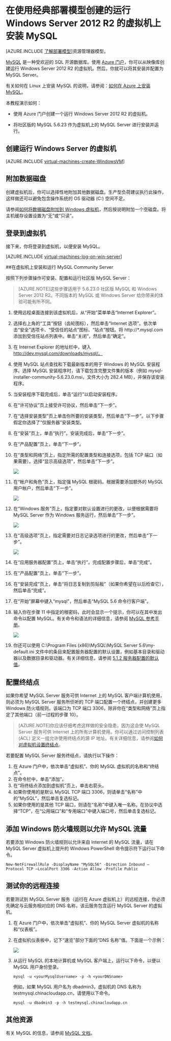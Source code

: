 <properties
	pageTitle="创建运行 MySQL 的 VM | Windows Azure"
	description="使用经典部署模型创建运行 Windows Server 2012 R2 的 Azure 虚拟机，然后在其上安装并配置 MySQL 数据库。"
	services="virtual-machines"
	documentationCenter=""
	authors="cynthn"
	manager="timlt"
	editor="tysonn"
	tags="azure-service-management"/>

<tags
	ms.service="virtual-machines"
	ms.date="11/09/2015"
	wacn.date="12/31/2015"/>



# 在使用经典部署模型创建的运行 Windows Server 2012 R2 的虚拟机上安装 MySQL

[AZURE.INCLUDE [了解部署模型](../includes/learn-about-deployment-models-classic-include.md)]资源管理器模型。


[MySQL](http://www.mysql.com) 是一种受欢迎的 SQL 开源数据库。使用 [Azure 门户](http://manage.windowsazure.cn)，你可以从映像库创建运行 Windows Server 2012 R2 的虚拟机。然后，你就可以将其安装并配置为 MySQL Server。

有关如何在 Linux 上安装 MySQL 的说明，请参阅：[如何在 Azure 上安装 MySQL](/documentation/articles/virtual-machines-linux-install-mysql)。

本教程演示如何：

- 使用 Azure 门户创建一个运行 Windows Server 2012 R2 的虚拟机。

- 将社区版的 MySQL 5.6.23 作为虚拟机上的 MySQL Server 进行安装并运行。


## 创建运行 Windows Server 的虚拟机

[AZURE.INCLUDE [virtual-machines-create-WindowsVM](../includes/virtual-machines-create-windowsvm.md)]

## 附加数据磁盘

创建虚拟机后，你可以选择性地附加其他数据磁盘。生产型负荷建议执行此操作，这样做还可以避免包含操作系统的 OS 驱动器 (C:) 空间不足。

请参阅[如何将数据磁盘附加到 Windows 虚拟机](/documentation/articles/storage-windows-attach-disk)，然后按说明附加一个空磁盘。将主机缓存设置设置为“无”或“只读”。

## 登录到虚拟机

接下来，你将登录到虚拟机，以便安装 MySQL。

[AZURE.INCLUDE [virtual-machines-log-on-win-server](../includes/virtual-machines-log-on-win-server.md)]

##在虚拟机上安装和运行 MySQL Community Server

按照下列步骤操作可安装、配置和运行社区版 MySQL Server：

> [AZURE.NOTE]这些步骤适用于 5.6.23.0 社区版 MySQL 和 Windows Server 2012 R2。不同版本的 MySQL 或 Windows Server 给你带来的体验可能有所不同。

1.	使用远程桌面连接到该虚拟机后，从“开始”菜单单击“Internet Explorer”。
2.	选择右上角的“工具”按钮（齿轮图标），然后单击“Internet 选项”。依次单击“安全”选项卡、“受信任的站点”图标、“站点”按钮。将 http://*.mysql.com 添加到受信任站点列表中。单击“关闭”，然后单击“确定”。
3.	在 Internet Explorer 的地址栏中，键入 http://dev.mysql.com/downloads/mysql/。
4.	使用 MySQL 站点查找和下载最新版本的用于 Windows 的 MySQL 安装程序。选择 MySQL 安装程序时，请下载包含完整文件集的版本（例如 mysql-installer-community-5.6.23.0.msi，文件大小为 282.4 MB），并保存该安装程序。
5.	当安装程序下载完成后，单击“运行”以启动安装程序。
6.	在“许可协议”页上接受许可协议，然后单击“下一步”。
7.	在“选择安装类型”页上单击你所要的安装类型，然后单击“下一步”。以下步骤假定你选择了“仅服务器”安装类型。
8.	在“安装”页上，单击“执行”。安装完成后，单击“下一步”。
9.	在“产品配置”页上，单击“下一步”。
10.	在“类型和网络”页上，指定所需的配置类型和连接选项，包括 TCP 端口（如果需要）。选择“显示高级选项”，然后单击“下一步”。

	![](./media/virtual-machines-mysql-windows-server-2008r2/MySQL_TypeNetworking.png)

11.	在“帐户和角色”页上，指定强 MySQL 根密码。根据需要添加额外的 MySQL 用户帐户，然后单击“下一步”。

	![](./media/virtual-machines-mysql-windows-server-2008r2/MySQL_AccountsRoles_Filled.png)

12.	在“Windows 服务”页上，指定要对默认设置进行的更改，以便根据需要将 MySQL Server 作为 Windows 服务运行，然后单击“下一步”。

	![](./media/virtual-machines-mysql-windows-server-2008r2/MySQL_WindowsService.png)

13.	在“高级选项”页上，指定需要对日志记录选项进行的更改，然后单击“下一步”。

	![](./media/virtual-machines-mysql-windows-server-2008r2/MySQL_AdvOptions.png)

14.	在“应用服务器配置”页上，单击“执行”。完成配置步骤后，单击“完成”。
15.	在“产品配置”页上，单击“下一步”。
16.	在“安装完成”页上，单击“将日志复制到剪贴板”（如果你希望在以后检查它），然后单击“完成”。
17.	在“开始”屏幕中键入“mysql”，然后单击“MySQL 5.6 命令行客户端”。
18.	输入你在步骤 11 中指定的根密码，此时会显示一个提示，你可以在其中发出命令以配置 MySQL。有关命令和语法的详细信息，请参阅 [MySQL 参考手册](http://dev.mysql.com/doc/refman/5.6/en/server-configuration-defaults.html)。

	![](./media/virtual-machines-mysql-windows-server-2008r2/MySQL_CommandPrompt.png)

19.	你还可以使用 C:\\Program Files (x86)\\MySQL\\MySQL Server 5.6\\my-default.ini 文件中的条目来配置服务器配置的默认设置，例如基本目录和驱动器以及数据目录和驱动器。有关详细信息，请参阅 [5\.1.2 服务器配置的默认值](http://dev.mysql.com/doc/refman/5.6/en/server-configuration-defaults.html)。

## 配置终结点

如果你希望 MySQL Server 服务可供 Internet 上的 MySQL 客户端计算机使用，则必须为 MySQL Server 服务所侦听的 TCP 端口配置一个终结点，并创建更多 Windows 防火墙规则。该端口为 TCP 端口 3306，除非你在“类型和网络”页上指定了其他端口（前一过程的步骤 10）。


> [AZURE.NOTE]你应该仔细考虑这样做的安全隐患，因为这会使 MySQL Server 服务可供 Internet 上的所有计算机使用。你可以通过访问控制列表 (ACL) 定义一组允许使用终结点的源 IP 地址。有关详细信息，请参阅[如何对虚拟机设置终结点](/documentation/articles/virtual-machines-set-up-endpoints)。


若要配置 MySQL Server 服务终结点，请执行以下操作：

1.	在 Azure 门户中，依次单击“虚拟机”、你的 MySQL 虚拟机的名称和“终结点”。
2.	在命令栏中，单击“添加”。
3.	在“将终结点添加到虚拟机”页上，单击右箭头。
4.	如果你使用的是默认 MySQL TCP 端口 3306，则请单击“名称”中的“MySQL”，然后单击复选标记。
5.	如果你使用的是其他 TCP 端口，则请在“名称”中键入唯一名称。在协议中选择“TCP”，在“公用端口”和“专用端口”中键入端口号，然后单击复选标记。

## 添加 Windows 防火墙规则以允许 MySQL 流量

若要添加 Windows 防火墙规则以允许来自 Internet 的 MySQL 流量，请在 MySQL Server 虚拟机上提升的 Windows PowerShell 命令提示符下运行以下命令。

	New-NetFirewallRule -DisplayName "MySQL56" -Direction Inbound –Protocol TCP –LocalPort 3306 -Action Allow -Profile Public


	
## 测试你的远程连接


若要测试到 MySQL Server 服务（运行在 Azure 虚拟机上）的远程连接，你必须先确定与云服务相对应的 DNS 名称，该云服务包含运行 MySQL Server 的虚拟机。

1.	在 Azure 门户中，依次单击“虚拟机”、你的 MySQL Server 虚拟机的名称和“仪表板”。
2.	在虚拟机仪表板中，记下“速览”部分下面的“DNS 名称”值。下面是一个示例：

	![](./media/virtual-machines-mysql-windows-server-2008r2/MySQL_DNSName.png)

3.	从运行 MySQL 的本地计算机或 MySQL 客户端上，运行以下命令，以便以 MySQL 用户身份登录。

		mysql -u <yourMysqlUsername> -p -h <yourDNSname>

	例如，如果 MySQL 用户名为 dbadmin3，虚拟机的 DNS 名称为 testmysql.chinacloudapp.cn，请使用以下命令。

		mysql -u dbadmin3 -p -h testmysql.chinacloudapp.cn


## 其他资源

有关 MySQL 的信息，请参阅 [MySQL 文档](http://dev.mysql.com/doc/)。

<!---HONumber=Mooncake_1221_2015-->